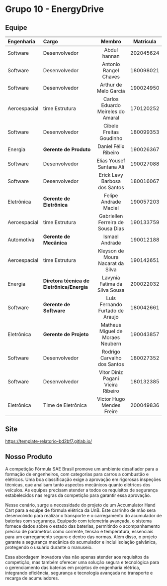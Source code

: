 # Grupo 10 - EnergyDrive

## Equipe

| Engenharia | Cargo | Membro | Matrícula |
| :- | :- | :-: | :--: |
| Software | Desenvolvedor | Abdul hannan  | 202045624 |
| Software | Desenvolvedor | Antonio Rangel Chaves  | 180098021 |
| Software | Desenvolvedor | Arthur de Melo Garcia | 190024950 |
| Aeroespacial | time Estrutura | Carlos Eduardo Meireles do Amaral | 170120252 |
| Software | Desenvolvedor | Cibele Freitas Goudinho  | 180099353 |
| Energia | **Gerente de Produto** | Daniel Félix Ribeiro | 190026367 |
| Software | Desenvolvedor | Elias Yousef Santana Ali | 190027088 |
| Software | Desenvolvedor | Erick Levy Barbosa dos Santos | 180016067  |
| Eletrônica | **Gerente de Eletrônica**  | Felipe Andrade Maciel | 190057203 |
| Aeroespacial | time Estrutura | Gabriellen Ferreira de Sousa Dias | 190133759 |
| Automotiva | **Gerente de Mecânica** | Ismael Andrade | 190012188 |
| Aeroespacial | time Estrutura | Kleyson de Moura Nacarat da Silva | 190142651 |
| Energia | **Diretora técnica de Eletrônica/Energia** | Lavynia Fatima da Silva Sousa | 200022032 |
| Software | **Gerente de Software** | Luis Fernando Furtado de Araujo | 180042661 |
| Eletrônica | **Gerente de Projeto** | Matheus Miguel de Moraes Neubern | 190043857 |
| Software | Desenvolvedor | Rodrigo Carvalho dos Santos | 180027352 |
| Software | Desenvolvedor | Vitor Diniz Pagani Vieira Ribeiro | 180132385 |
| Eletrônica | Time de Eletrônica  | Victor Hugo Mendes Freire  | 200049836 |



## Site

https://template-relatorio-bd2bf7.gitlab.io/



## Nosso Produto

A competição Fórmula SAE Brasil promove um ambiente desafiador para a formação de engenheiros, com categorias para carros a combustão e elétricos. Uma boa classificação exige a aprovação em rigorosas inspeções técnicas, que analisam tanto aspectos mecânicos quanto elétricos dos veículos. As equipes precisam atender a todos os requisitos de segurança estabelecidos nas regras da competição para garantir essa aprovação.

Nesse cenário, surge a necessidade do projeto de um Accumulator Hand Cart para a equipe de fórmula elétrica da UnB. Este carrinho de mão sera desenvolvido para realizar o transporte e o carregamento do acumulador de baterias com segurança. Equipado com telemetria avançada, o sistema fornece dados sobre o estado das baterias, permitindo o acompanhamento preciso de parâmetros como corrente, tensão e temperatura, essenciais para um carregamento seguro e dentro das normas. Além disso, o projeto garante a segurança mecânica do acumulador e inclui isolação galvânica, protegendo o usuário durante o manuseio.

Essa abordagem inovadora visa não apenas atender aos requisitos da competição, mas também oferecer uma solução segura e tecnológica para o gerenciamento das baterias em projetos de engenharia elétrica, integrando eficiência, segurança e tecnologia avançada no transporte e recarga de acumuladores.

